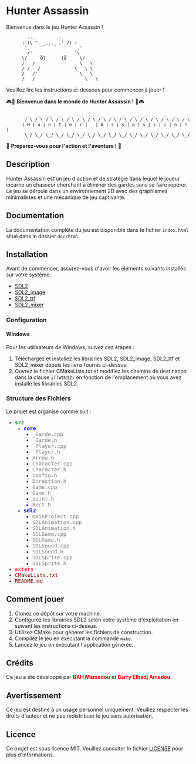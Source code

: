 # Hunter Assassin
Bienvenue dans le jeu Hunter Assassin !

           .--.        .-.
          : (\ ". _..._ .' /) :
           '.    `        `    .'
            /'   _        _   `\
          \/     0}      {0     \/
          /   /                 \   \
          / /   /             \   \ \
          /   /'               `\   \
          /   /                   \   \
          

Veuillez lire les instructions ci-dessous pour commencer à jouer !


🎮🏹 **Bienvenue dans le monde de Hunter Assassin !** 🏹🎮

            _   _   _   _   _   _   _   _   _   _   _   _   _   _   _  
           / \ / \ / \ / \ / \ / \ / \ / \ / \ / \ / \ / \ / \ / \ / \ / \ 
          ( H | u | n | t | e | r |   | A | s | s | a | s | s | i | n | ! )
           \_/ \_/ \_/ \_/ \_/ \_/ \_/ \_/ \_/ \_/ \_/ \_/ \_/ \_/ \_/ \_/ 

🎯 **Préparez-vous pour l'action et l'aventure !** 🎯


## Description

Hunter Assassin est un jeu d'action et de stratégie dans lequel le joueur incarne un chasseur cherchant à éliminer des gardes sans se faire repérer. Le jeu se déroule dans un environnement 2D avec des graphismes minimalistes et une mécanique de jeu captivante.

## Documentation

La documentation complète du jeu est disponible dans le fichier `index.html` situé dans le dossier `doc/html`.

## Installation

Avant de commencer, assurez-vous d'avoir les éléments suivants installés sur votre système :

- [SDL2](https://www.libsdl.org/)
- [SDL2_image](https://www.libsdl.org/projects/SDL_image/)
- [SDL2_ttf](https://www.libsdl.org/projects/SDL_ttf/)
- [SDL2_mixer](https://www.libsdl.org/projects/SDL_mixer/)

### Configuration

#### Windows

Pour les utilisateurs de Windows, suivez ces étapes :

1. Téléchargez et installez les librairies SDL2, SDL2_image, SDL2_ttf et SDL2_mixer depuis les liens fournis ci-dessus.
2. Ouvrez le fichier CMakeLists.txt et modifiez les chemins de destination dans la clause `if(WIN32)` en fonction de l'emplacement où vous avez installé les librairies SDL2.

### Structure des Fichiers

Le projet est organisé comme suit :
<div style="font-family: monospace;">
    <ul>
        <li>
            <span style="color: #008000;"><strong>src</strong></span>
            <ul>
                <li>
                    <span style="color: #0000ff;"><strong>core</strong></span>
                    <ul>
                        <li><span style="color: #808080;">_Garde.cpp</span></li>
                        <li><span style="color: #808080;">_Garde.h</span></li>
                        <li><span style="color: #808080;">_Player.cpp</span></li>
                        <li><span style="color: #808080;">_Player.h</span></li>
                        <li><span style="color: #808080;">Arrow.h</span></li>
                        <li><span style="color: #808080;">Character.cpp</span></li>
                        <li><span style="color: #808080;">Character.h</span></li>
                        <li><span style="color: #808080;">config.h</span></li>
                        <li><span style="color: #808080;">Direction.h</span></li>
                        <li><span style="color: #808080;">Game.cpp</span></li>
                        <li><span style="color: #808080;">Game.h</span></li>
                        <li><span style="color: #808080;">point.h</span></li>
                        <li><span style="color: #808080;">Rect.h</span></li>
                    </ul>
                </li>
                <li>
                    <span style="color: #0000ff;"><strong>sdl2</strong></span>
                    <ul>
                        <li><span style="color: #808080;">mainProject.cpp</span></li>
                        <li><span style="color: #808080;">SDLAnimation.cpp</span></li>
                        <li><span style="color: #808080;">SDLAnimation.h</span></li>
                        <li><span style="color: #808080;">SDLGame.cpp</span></li>
                        <li><span style="color: #808080;">SDLGame.h</span></li>
                        <li><span style="color: #808080;">SDLSound.cpp</span></li>
                        <li><span style="color: #808080;">SDLSound.h</span></li>
                        <li><span style="color: #808080;">SDLSprite.cpp</span></li>
                        <li><span style="color: #808080;">SDLSprite.h</span></li>
                    </ul>
                </li>
            </ul>
        </li>
        <li><span style="color: #ff0000;">extern</span></li>
        <li><span style="color: #800000;">CMakeLists.txt</span></li>
        <li><span style="color: #800000;">README.md</span></li>
    </ul>
</div>

## Comment jouer

1. Clonez ce dépôt sur votre machine.
2. Configurez les librairies SDL2 selon votre système d'exploitation en suivant les instructions ci-dessus.
3. Utilisez CMake pour générer les fichiers de construction.
4. Compilez le jeu en exécutant la commande `make`.
5. Lancez le jeu en exécutant l'application générée.

## Crédits

Ce jeu a été développé par <span style="color:red">**BAH Mamadou**</span> et <span style="color:red">**Barry Elhadj Amadou**</span>.

## Avertissement

Ce jeu est destiné à un usage personnel uniquement. Veuillez respecter les droits d'auteur et ne pas redistribuer le jeu sans autorisation.

## Licence

Ce projet est sous licence MIT. Veuillez consulter le fichier [LICENSE](LICENSE) pour plus d'informations.
